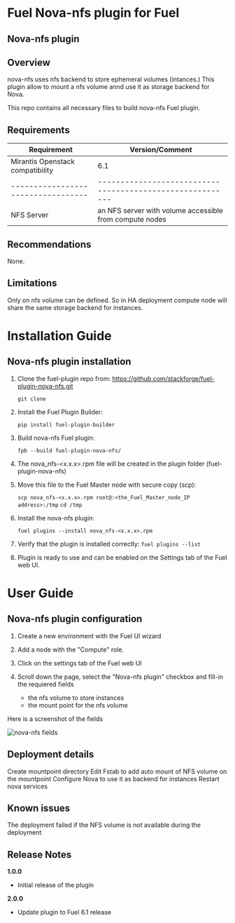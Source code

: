 Fuel Nova-nfs plugin for Fuel
=============================

Nova-nfs plugin
---------------

Overview
--------
nova-nfs uses nfs backend to store ephemeral volumes (intances.) This plugin allow to mount a nfs volume
annd use it as storage backend for Nova.

This repo contains all necessary files to build nova-nfs Fuel plugin.

Requirements
------------

| Requirement                      | Version/Comment                                         |
|----------------------------------|---------------------------------------------------------|
| Mirantis Openstack compatibility | 6.1                                                     |
|----------------------------------|---------------------------------------------------------|
| NFS Server                       | an NFS server with volume accessible from compute nodes |

Recommendations
---------------

None.

Limitations
-----------

Only on nfs volume can be defined. So in HA deployment compute node will share the same
storage backend for instances.

Installation Guide
==================

Nova-nfs plugin installation
----------------------------

1. Clone the fuel-plugin repo from: https://github.com/stackforge/fuel-plugin-nova-nfs.git

    ``git clone``

2. Install the Fuel Plugin Builder:

    ``pip install fuel-plugin-builder``

3. Build nova-nfs Fuel plugin:

   ``fpb --build fuel-plugin-nova-nfs/``

4. The nova_nfs-<x.x.x>.rpm file will be created in the plugin folder (fuel-plugin-nova-nfs)

5. Move this file to the Fuel Master node with secure copy (scp):

   ``scp nova_nfs-<x.x.x>.rpm root@:<the_Fuel_Master_node_IP address>:/tmp``
   ``cd /tmp``

6. Install the nova-nfs plugin:

   ``fuel plugins --install nova_nfs-<x.x.x>.rpm``
   
7.  Verify that the plugin is installed correctly:
   ``fuel plugins --list``
   
8. Plugin is ready to use and can be enabled on the Settings tab of the Fuel web UI.

User Guide
==========

Nova-nfs plugin configuration
-----------------------------

1. Create a new environment with the Fuel UI wizard

2. Add a node with the "Compute" role.

3. Click on the settings tab of the Fuel web UI

4. Scroll down the page, select the "Nova-nfs plugin" checkbox
   and fill-in the requiered fields
    - the nfs volume to store instances
    - the mount point for the nfs volume

Here is a screenshot of the fields

![nova-nfs fields](./figures/nova-nfs-plugin.png "nova-nfs-fields")

Deployment details
------------------

Create mountpoint directory
Edit Fstab to add auto mount of NFS volume on the mountpoint
Configure Nova to use it as backend for instances
Restart nova services

Known issues
------------

The deployment  failed if the NFS volume is not available during the deployment

Release Notes
-------------

**1.0.0**

* Initial release of the plugin

**2.0.0**

* Update plugin to Fuel 6.1 release


